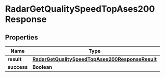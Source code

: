 

# RadarGetQualitySpeedTopAses200Response


## Properties

| Name | Type | Description | Notes |
|------------ | ------------- | ------------- | -------------|
|**result** | [**RadarGetQualitySpeedTopAses200ResponseResult**](RadarGetQualitySpeedTopAses200ResponseResult.md) |  |  |
|**success** | **Boolean** |  |  |



